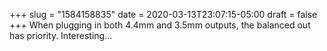 +++
slug = "1584158835"
date = 2020-03-13T23:07:15-05:00
draft = false
+++
When plugging in both 4.4mm and 3.5mm outputs, the balanced out has priority. Interesting...